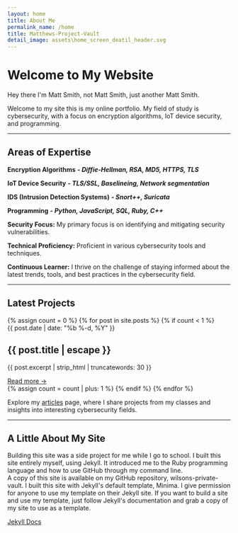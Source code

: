 ```yaml
---
layout: home
title: About Me
permalink_name: /home
title: Matthews-Project-Vault
detail_image: assets\home_screen_deatil_header.svg
---
```


# Welcome to My Website

Hey there I'm Matt Smith, not Matt Smith, just another Matt Smith.

Welcome to my site this is my online portfolio. My field of study is cybersecurity, with a focus on encryption algorithms, IoT device security, and programming.

---

## Areas of Expertise

**Encryption Algorithms**
***- Diffie-Hellman, RSA, MD5, HTTPS, TLS***

**IoT Device Security**
***- TLS/SSL, Baselineing, Network segmentation***

**IDS (Intrusion Detection Systems)**
***- Snort++, Suricata***

**Programming**
***- Python, JavaScript, SQL, Ruby, C++***

**Security Focus:** My primary focus is on identifying and mitigating security vulnerabilities.

**Technical Proficiency:** Proficient in various cybersecurity tools and techniques.

**Continuous Learner:** I thrive on the challenge of staying informed about the latest trends, tools, and best practices in the cybersecurity field.

---

<section>

<h1> Latest Projects </h1>

<div class="article-list">
  {% assign count = 0 %}
  {% for post in site.posts %}
    {% if count < 1 %}
      <div class="article-card">
        <span class="post-meta">{{ post.date | date: "%b %-d, %Y" }}</span>
        <h2>{{ post.title | escape }}</h2>
        <p class="post-excerpt">{{ post.excerpt | strip_html | truncatewords: 30 }}</p>
        <a href="{{ post.url | relative_url }}" class="read-more">Read more →</a>
      </div>
      {% assign count = count | plus: 1 %}
    {% endif %}
  {% endfor %}
</div>

Explore my <a href="/blog" >articles</a> page, where I share projects from my classes and insights into interesting cybersecurity fields.

</section>

---

<section>

<h1> A Little About My Site </h1>

Building this site was a side project for me while I go to school. I built this site entirely myself, using Jekyll. It introduced me to the Ruby programming language and how to use GitHub through my command line.
<br>
A copy of this site is available on my GitHub repository, wilsons-private-vault. I built this site with Jekyll's default template, Minima. I give permission for anyone to use my template on their Jekyll site. If you want to build a site and use my template, just follow Jekyll's documentation and grab a copy of my site to use as a template.

<a href="https://jekyllrb.com/docs/" target="_blank">Jekyll Docs</a>

</section>








































